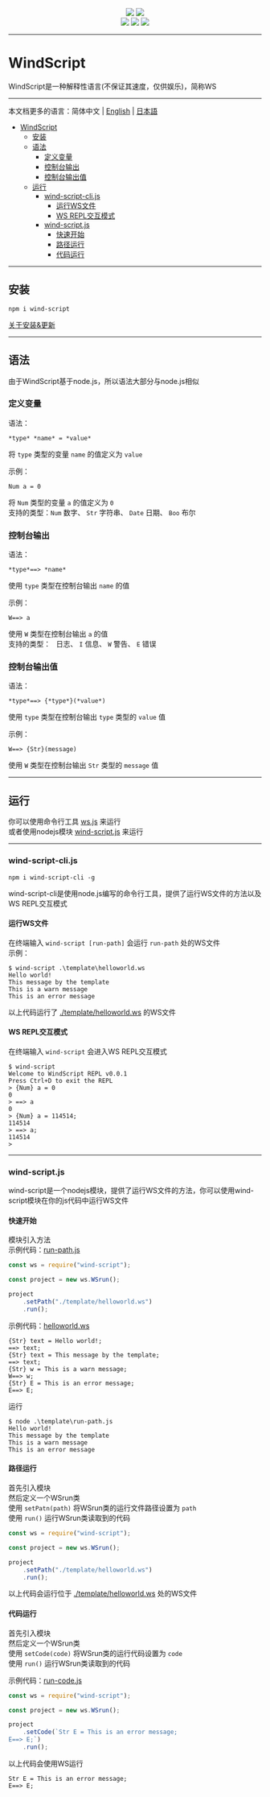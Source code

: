 <div align="center">

[![](https://shields.io/badge/Slouchwind-WindScript-719fe3?logo=github&style=flat)](https://github.com/Slouchwind/WindScript "github") 
[![](https://img.shields.io/npm/v/wind-script.svg?logo=npm&style=flat&color=719fe3)](https://www.npmjs.com/package/wind-script "npm")  
[![](https://img.shields.io/github/stars/Slouchwind/WindScript?color=719fe3)](https://github.com/Slouchwind/WindScript/stargazers "stars") 
[![](https://img.shields.io/github/forks/Slouchwind/WindScript?color=719fe3)](https://github.com/Slouchwind/WindScript/network/members "forks") 
[![](https://img.shields.io/github/repo-size/Slouchwind/WindScript?color=719fe3)](https://github.com/Slouchwind/WindScript "repo size")

</div>

---

# WindScript

WindScript是一种解释性语言(不保证其速度，仅供娱乐)，简称WS

---

本文档更多的语言：简体中文 | [English](./README_en.md) | [日本語](./README_ja.md)  

- [WindScript](#windscript)
    - [安装](#安装)
    - [语法](#语法)
        - [定义变量](#定义变量)
        - [控制台输出](#控制台输出)
        - [控制台输出值](#控制台输出值)
    - [运行](#运行)
        - [wind-script-cli.js](#wind-script-clijs)
            - [运行WS文件](#运行ws文件)
            - [WS REPL交互模式](#ws-repl交互模式)
        - [wind-script.js](#wind-scriptjs)
            - [快速开始](#快速开始)
            - [路径运行](#路径运行)
            - [代码运行](#代码运行)

---

## 安装

```console
npm i wind-script
```  
  
[关于安装&更新](https://github.com/Slouchwind/WindScript/discussions/2)

---

## 语法

由于WindScript基于node.js，所以语法大部分与node.js相似

### 定义变量

语法：
```windscript
*type* *name* = *value*
```
将 `type` 类型的变量 `name` 的值定义为 `value`  
  
示例：
```windscript
Num a = 0
```
将 `Num` 类型的变量 `a` 的值定义为 `0`  
支持的类型：`Num` 数字、 `Str` 字符串、 `Date` 日期、 `Boo` 布尔

### 控制台输出

语法：
```windscript
*type*==> *name*
```
使用 `type` 类型在控制台输出 `name` 的值  
  
示例：
```windscript
W==> a
```
使用 `W` 类型在控制台输出 `a` 的值  
支持的类型：` ` 日志、 `I` 信息、 `W` 警告、 `E` 错误

### 控制台输出值

语法：
```windscript
*type*==> {*type*}(*value*)
```
使用 `type` 类型在控制台输出 `type` 类型的 `value` 值
  
示例：
```windscript
W==> {Str}(message)
```
使用 `W` 类型在控制台输出 `Str` 类型的 `message` 值

---

## 运行

你可以使用命令行工具 [ws.js](#wsjs) 来运行  
或者使用nodejs模块 [wind-script.js](#wind-scriptjs) 来运行

---

### wind-script-cli.js

```console
npm i wind-script-cli -g
```  
  
wind-script-cli是使用node.js编写的命令行工具，提供了运行WS文件的方法以及WS REPL交互模式

#### 运行WS文件

在终端输入 `wind-script [run-path]` 会运行 `run-path` 处的WS文件  
示例：

```console
$ wind-script .\template\helloworld.ws
Hello world!
This message by the template
This is a warn message      
This is an error message 
```

以上代码运行了 [./template/helloworld.ws](./template/helloworld.ws) 的WS文件

#### WS REPL交互模式

在终端输入 `wind-script` 会进入WS REPL交互模式
```console
$ wind-script
Welcome to WindScript REPL v0.0.1
Press Ctrl+D to exit the REPL
> {Num} a = 0
0
> ==> a
0
> {Num} a = 114514;
114514
> ==> a;
114514
>
```

---

### wind-script.js

wind-script是一个nodejs模块，提供了运行WS文件的方法，你可以使用wind-script模块在你的js代码中运行WS文件

#### 快速开始

模块引入方法  
示例代码：[run-path.js](./template/run-path.js)

```js
const ws = require("wind-script");

const project = new ws.WSrun();

project
    .setPath("./template/helloworld.ws")
    .run();
```

示例代码：[helloworld.ws](./template/helloworld.ws)

```windscript
{Str} text = Hello world!;
==> text;
{Str} text = This message by the template;
==> text;
{Str} w = This is a warn message;
W==> w;
{Str} E = This is an error message;
E==> E;
```

运行

```console
$ node .\template\run-path.js
Hello world!
This message by the template
This is a warn message      
This is an error message
```

#### 路径运行

首先引入模块  
然后定义一个WSrun类  
使用 `setPatn(path)` 将WSrun类的运行文件路径设置为 `path`  
使用 `run()` 运行WSrun类读取到的代码

```js
const ws = require("wind-script");

const project = new ws.WSrun();

project
    .setPath("./template/helloworld.ws")
    .run();
```

以上代码会运行位于 [./template/helloworld.ws](./template/helloworld.ws) 处的WS文件

#### 代码运行

首先引入模块  
然后定义一个WSrun类  
使用 `setCode(code)` 将WSrun类的运行代码设置为 `code`  
使用 `run()` 运行WSrun类读取到的代码

示例代码：[run-code.js](./template/run-code.js)
```js
const ws = require("wind-script");

const project = new ws.WSrun();

project
    .setCode(`Str E = This is an error message;
E==> E;`)
    .run();
```

以上代码会使用WS运行

```windscript
Str E = This is an error message;
E==> E;
```